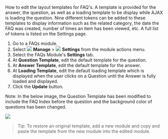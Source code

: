How to edit the layout templates for FAQ's. A template is provided for the answer, the question, as well as a loading template to be display while AJAX is loading the question. Nine different tokens can be added to these templates to display information such as the related category, the date the FAQ was created, number of times an item has been viewed, etc. A full list of tokens is listed on the Settings page.

1. Go to a FAQs module.
1. Select ![](/images/Settings-Gear-on-Black.png) **Manage** > ![](/images/Settings-Gear-on-White.png) **Settings** from the module actions menu.
1. Select the FAQs Module's **Settings** tab.
1. At **Question Template**, edit the default template for the question.
1. At **Answer Template**, edit the default template for the answer.
1. At **Loading Template**, edit the default loading template which is displayed when the user clicks on a Question until the Answer is fully loaded and displayed.
1. Click the **Update** button.

Note: In the below image, the Question Template has been modified to include the FAQ Index before the question and the background color of questions has been changed.

![](/images/Editing-FAQ-Templates-1.png)

> Tip: To restore an original template, add a new module and copy and paste the template from the new module into the edited module.
